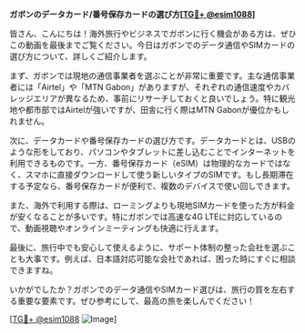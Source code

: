 **ガボンのデータカード/番号保存カードの選び方[[TG💪+ @esim1088](https://t.me/s/esim1088)]**

皆さん、こんにちは！海外旅行やビジネスでガボンに行く機会がある方は、ぜひこの動画を最後までご覧ください。今日はガボンでのデータ通信やSIMカードの選び方について、詳しくご紹介します。

まず、ガボンでは現地の通信事業者を選ぶことが非常に重要です。主な通信事業者には「Airtel」や「MTN Gabon」がありますが、それぞれの通信速度やカバレッジエリアが異なるため、事前にリサーチしておくと良いでしょう。特に観光地や都市部ではAirtelが強いですが、田舎に行く際はMTN Gabonが優位かもしれません。

次に、データカードや番号保存カードの選び方です。データカードとは、USBのような形をしており、パソコンやタブレットに差し込むことでインターネットを利用できるものです。一方、番号保存カード（eSIM）は物理的なカードではなく、スマホに直接ダウンロードして使う新しいタイプのSIMです。もし長期滞在する予定なら、番号保存カードが便利で、複数のデバイスで使い回しできます。

また、海外で利用する際は、ローミングよりも現地SIMカードを使った方が料金が安くなることが多いです。特にガボンでは高速な4G LTEに対応しているので、動画視聴やオンラインミーティングも快適に行えます。

最後に、旅行中でも安心して使えるように、サポート体制の整った会社を選ぶことも大事です。例えば、日本語対応可能な会社であれば、困った時にすぐに相談できますね。

いかがでしたか？ガボンでのデータ通信やSIMカード選びは、旅行の質を左右する重要な要素です。ぜひ参考にして、最高の旅を楽しんでください！

[[TG💪+ @esim1088](https://t.me/s/esim1088) ![Image](https://i.postimg.cc/Y0z9fWf4/image.png)]